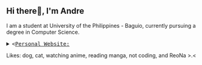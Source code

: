 ## Hi there👋, I'm Andre

I am a student at University of the Philippines - Baguio, currently pursuing a degree in Computer Science.

<details>
  <summary><samp>&lt;<ins>Personal Website:</ins></samp></summary>
  <p>None yet</p>
</details>

Likes: dog, cat, watching anime, reading manga, not coding, and ReoNa >.<

<!--
**AndreBryant/AndreBryant** is a ✨ _special_ ✨ repository because its `README.md` (this file) appears on your GitHub profile.

Here are some ideas to get you started:

- 🔭 I’m currently working on ...
- 🌱 I’m currently learning ...
- 👯 I’m looking to collaborate on ...
- 🤔 I’m looking for help with ...
- 💬 Ask me about ...
- 📫 How to reach me: ...
- 😄 Pronouns: ...
- ⚡ Fun fact: ...
-->
